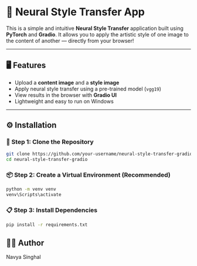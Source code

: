 # 🎨 Neural Style Transfer App 

This is a simple and intuitive **Neural Style Transfer** application built using **PyTorch** and **Gradio**. It allows you to apply the artistic style of one image to the content of another — directly from your browser!

---

## 🖥️ Features

- Upload a **content image** and a **style image**
- Apply neural style transfer using a pre-trained model (`vgg19`)
- View results in the browser with **Gradio UI**
- Lightweight and easy to run on Windows

---

## ⚙️ Installation

### 🐍 Step 1: Clone the Repository

```bash
git clone https://github.com/your-username/neural-style-transfer-gradio.git
cd neural-style-transfer-gradio
```

###  📦 Step 2: Create a Virtual Environment (Recommended)

```bash
python -m venv venv
venv\Scripts\activate
```

### 📋 Step 3: Install Dependencies
```bash
pip install -r requirements.txt
```
## 🧑‍💻 Author
 Navya Singhal 
